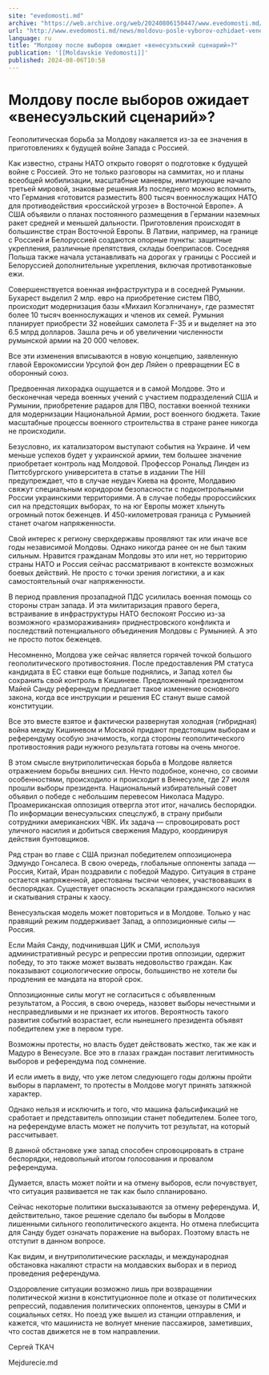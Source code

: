 ```yaml
---
site: "evedomosti.md"
archive: "https://web.archive.org/web/20240806150447/www.evedomosti.md/news/moldovu-posle-vyborov-ozhidaet-venesuelskij-scenarij"
url: "http://www.evedomosti.md/news/moldovu-posle-vyborov-ozhidaet-venesuelskij-scenarij"
language: ru
title: "Молдову после выборов ожидает «венесуэльский сценарий»?"
publication: '[[Moldavskie Vedomosti]]'
published: 2024-08-06T10:58
---
```


# Молдову после выборов ожидает «венесуэльский сценарий»?

Геополитическая борьба за Молдову накаляется из-за ее значения в приготовлениях к будущей войне Запада с Россией.

Как известно, страны НАТО открыто говорят о подготовке к будущей войне с Россией. Это не только разговоры на саммитах, но и планы всеобщей мобилизации, масштабные маневры, имитирующие начало третьей мировой, знаковые решения.Из последнего можно вспомнить, что Германия «готовится разместить 800 тысяч военнослужащих НАТО для противодействия «российской угрозе» в Восточной Европе». А США объявили о планах постоянного размещения в Германии наземных ракет средней и меньшей дальности. Приготовления происходят в большинстве стран Восточной Европы. В Латвии, например, на границе с Россией и Белоруссией создаются опорные пункты: защитные укрепления, различные препятствия, склады боеприпасов. Соседняя Польша также начала устанавливать на дорогах у границы с Россией и Белоруссией дополнительные укрепления, включая противотанковые ежи.

Совершенствуется военная инфраструктура и в соседней Румынии. Бухарест выделил 2 млр. евро на приобретение систем ПВО, происходит модернизация базы «Михаил Когэлничану», где разместят более 10 тысяч военнослужащих и членов их семей. Румыния планирует приобрести 32 новейших самолета F-35 и и выделяет на это 6.5 млрд долларов. Зашла речь и об увеличении численности румынской армии на 20 000 человек.

Все эти изменения вписываются в новую концепцию, заявленную главой Еврокомиссии Урсулой фон дер Ляйен о превращении ЕС в оборонный союз.

Предвоенная лихорадка ощущается и в самой Молдове. Это и бесконечная череда военных учений с участием подразделений США и Румынии, приобретение радаров для ПВО, поставки военной техники для модернизации Национальной Армии, рост военного бюджета. Такие масштабные процессы военного строительства в стране ранее никогда не происходили.

Безусловно, их катализатором выступают события на Украине. И чем меньше успехов будет у украинской армии, тем большее значение приобретает контроль над Молдовой. Профессор Рональд Линден из Питтсбургского университета в статье в издании The Hill предупреждает, что в случае неудач Киева на фронте, Молдавию свяжут специальным коридором безопасности с подконтрольными России украинскими территориями. А в случае победы пророссийских сил на предстоящих выборах, то на юг Европы может хлынуть огромный поток беженцев. И 450-километровая граница с Румынией станет очагом напряженности.

Свой интерес к региону сверхдержавы проявляют так или иначе все годы независимой Молдовы. Однако никогда ранее он не был таким сильным. Нравится гражданам Молдовы это или нет, но территорию страны НАТО и Россия сейчас рассматривают в контексте возможных боевых действий. Не просто с точки зрения логистики, а и как самостоятельный очаг напряженности.

В период правления прозападной ПДС усилилась военная помощь со стороны стран запада. И эта милитаризация правого берега, встраивание в инфраструктуры НАТО беспокоят Россию из-за возможного «размораживания» приднестровского конфликта и последствий потенциального объединения Молдовы с Румынией. А это не просто поток беженцев.

Несомненно, Молдова уже сейчас является горячей точкой большого геополитического противостояния. После предоставления РМ статуса кандидата в ЕС ставки еще больше поднялись, и Запад хотел бы сохранить свой контроль в Кишиневе. Предложенный президентом Майей Санду референдум предлагает такое изменение основного закона, когда все инструкции и решения ЕС станут выше самой конституции.

Все это вместе взятое и фактически развернутая холодная (гибридная) война между Кишиневом и Москвой придают предстоящим выборам и референдуму особую значимость, когда стороны геополитического противостояния ради нужного результата готовы на очень многое.

В этом смысле внутриполитическая борьба в Молдове является отражением борьбы внешних сил. Нечто подобное, конечно, со своими особенностями, происходило и происходит в Венесуэле, где 27 июля прошли выборы президента. Национальный избирательный совет объявил о победе с небольшим перевесом Николаса Мадуро. Проамериканская оппозиция отвергла этот итог, начались беспорядки. По информации венесуэльских спецслужб, в страну прибыли сотрудники американских ЧВК. Их задача — спровоцировать рост уличного насилия и добиться свержения Мадуро, координируя действия бунтовщиков.

Ряд стран во главе с США признал победителем оппозиционера Эдмундо Гонсалеса. В свою очередь, глобальные оппоненты запада — Россия, Китай, Иран поздравили с победой Мадуро. Ситуация в стране остается напряженной, арестованы тысячи человек, участвовавших в беспорядках. Существует опасность эскалации гражданского насилия и скатывания страны к хаосу.

Венесуэльская модель может повториться и в Молдове. Только у нас правящий режим поддерживает Запад, а оппозиционные силы — Россия.

Если Майя Санду, подчинившая ЦИК и СМИ, используя административный ресурс и репрессии против оппозиции, одержит победу, то это также может вызвать недовольство граждан. Как показывают социологические опросы, большинство не хотели бы продления ее мандата на второй срок.

Оппозиционные силы могут не согласиться с объявленным результатом, а Россия, в свою очередь, назовет выборы нечестными и несправедливыми и не признает их итогов. Вероятность такого развития событий возрастает, если нынешнего президента объявят победителем уже в первом туре.

Возможны протесты, но власть будет действовать жестко, так же как и Мадуро в Венесуэле. Все это в глазах граждан поставит легитимность выборов и референдума под сомнение.

И если иметь в виду, что уже летом следующего годы должны пройти выборы в парламент, то протесты в Молдове могут принять затяжной характер.

Однако нельзя и исключить и того, что машина фальсификаций не сработает и представитель оппозиции станет победителем. Более того, на референдуме власть может не получить тот результат, на который рассчитывает.

В данной обстановке уже запад способен спровоцировать в стране беспорядки, недовольный итогом голосования и провалом референдума.

Думается, власть может пойти и на отмену выборов, если почувствует, что ситуация развивается не так как было спланировано.

Сейчас некоторые политики высказываются за отмену референдума. И, действительно, такое решение сделало бы выборы в Молдове лишенными сильного геополитического акцента. Но отмена плебисцита для Санду будет означать поражение на выборах. Поэтому власть не отступит в данном вопросе.

Как видим, и внутриполитические расклады, и международная обстановка накаляют страсти на молдавских выборах и в период проведения референдума.

Оздоровление ситуации возможно лишь при возвращении политической жизни в конституционное поле и отказе от политических репрессий, подавления политических оппонентов, цензуры в СМИ и социальных сетях. Но поезд уже вышел из станции отправления, и кажется, что машиниста не волнует мнение пассажиров, заметивших, что состав движется не в том направлении.

Сергей ТКАЧ

Мejdurecie.md